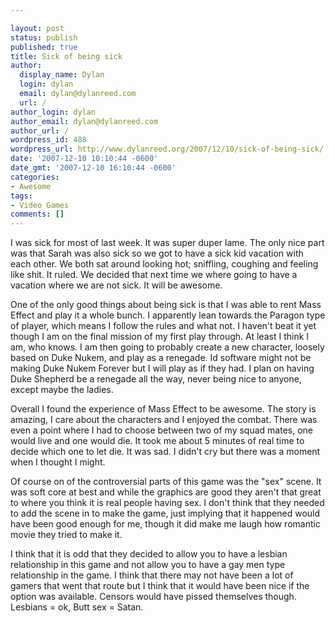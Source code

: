 ```yaml
---

layout: post
status: publish
published: true
title: Sick of being sick
author:
  display_name: Dylan
  login: dylan
  email: dylan@dylanreed.com
  url: /
author_login: dylan
author_email: dylan@dylanreed.com
author_url: /
wordpress_id: 488
wordpress_url: http://www.dylanreed.org/2007/12/10/sick-of-being-sick/
date: '2007-12-10 10:10:44 -0600'
date_gmt: '2007-12-10 16:10:44 -0600'
categories:
- Awesome
tags:
- Video Games
comments: []
---
```


I was sick for most of last week. It was super duper lame. The only nice part was that Sarah was also sick so we got to have a sick kid vacation with each other. We both sat around looking hot; sniffling, coughing and feeling like shit. It ruled. We decided that next time we where going to have a vacation where we are not sick. It will be awesome.

One of the only good things about being sick is that I was able to rent Mass Effect and play it a whole bunch. I apparently lean towards the Paragon type of player, which means I follow the rules and what not. I haven't beat it yet though I am on the final mission of my first play through. At least I think I am, who knows. I am then going to probably create a new character, loosely based on Duke Nukem, and play as a renegade. Id software might not be making Duke Nukem Forever but I will play as if they had. I plan on having Duke Shepherd be a renegade all the way, never being nice to anyone, except maybe the ladies.

Overall I found the experience of Mass Effect to be awesome. The story is amazing, I care about the characters and I  enjoyed the combat. There was even a point where I had to choose between two of my squad mates, one would live and one would die. It took me about 5 minutes of real time to decide which one to let die. It was sad. I didn't cry but there was a moment when I thought I might. 

Of course on of the controversial parts of this game was the "sex" scene. It was soft core at best and while the graphics are good they aren't that great to where you think it is real people having sex. I don't think that they needed to add the scene in to make the game, just implying that it happened would have been good enough for me, though it did make me laugh how romantic movie they tried to make it. 

I think that it is odd that they decided to allow you to have a lesbian relationship in this game and not allow you to have a gay men type relationship in the game. I think that there may not have been a lot of gamers that went that route but I think that it would have been nice if the option was available. Censors would have pissed themselves though. Lesbians = ok, Butt sex = Satan.
